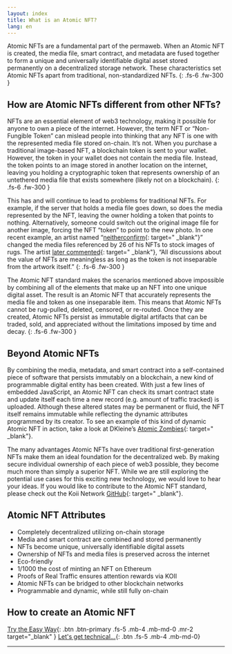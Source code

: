 ```yaml
---
layout: index
title: What is an Atomic NFT?
lang: en
---
```


Atomic NFTs are a fundamental part of the permaweb. When an Atomic NFT is created, the media file, smart contract, and metadata are fused together to form a unique and universally identifiable digital asset stored permanently on a decentralized storage network. These characteristics set Atomic NFTs apart from traditional, non-standardized NFTs.
{: .fs-6 .fw-300 }

## How are Atomic NFTs different from other NFTs?

NFTs are an essential element of web3 technology, making it possible for anyone to own a piece of the internet. However, the term NFT or “Non-Fungible Token” can mislead people into thinking that any NFT is one with the represented media file stored on-chain. It’s not. When you purchase a traditional image-based NFT, a blockchain token is sent to your wallet. However, the token in your wallet does not contain the media file. Instead, the token points to an image stored in another location on the internet, leaving you holding a cryptographic token that represents ownership of an untethered media file that exists somewhere (likely not on a blockchain).
{: .fs-6 .fw-300 }

This has and will continue to lead to problems for traditional NFTs. For example, if the server that holds a media file goes down, so does the media represented by the NFT, leaving the owner holding a token that points to nothing. Alternatively, someone could switch out the original image file for another image, forcing the NFT “token” to point to the new photo. In one recent example, an artist named “[neitherconfirm](https://twitter.com/neitherconfirm/){: target=" \_blank"}” changed the media files referenced by 26 of his NFTs to stock images of rugs. The artist [later commented](https://twitter.com/neitherconfirm/status/1369285952083025925){: target=" \_blank"}, “All discussions about the value of NFTs are meaningless as long as the token is not inseparable from the artwork itself.”
{: .fs-6 .fw-300 }

The Atomic NFT standard makes the scenarios mentioned above impossible by combining all of the elements that make up an NFT into one unique digital asset. The result is an Atomic NFT that accurately represents the media file and token as one inseparable item. This means that Atomic NFTs cannot be rug-pulled, deleted, censored, or re-routed. Once they are created, Atomic NFTs persist as immutable digital artifacts that can be traded, sold, and appreciated without the limitations imposed by time and decay.
{: .fs-6 .fw-300 }

## Beyond Atomic NFTs

By combining the media, metadata, and smart contract into a self-contained piece of software that persists immutably on a blockchain, a new kind of programmable digital entity has been created. With just a few lines of embedded JavaScript, an Atomic NFT can check its smart contract state and update itself each time a new record (e.g. amount of traffic tracked) is uploaded. Although these altered states may be permanent or fluid, the NFT itself remains immutable while reflecting the dynamic attributes programmed by its creator. To see an example of this kind of dynamic Atomic NFT in action, take a look at DKleine’s [Atomic Zombies](https://atomiczombies.io/){: target=" \_blank"}.

The many advantages Atomic NFTs have over traditional first-generation NFTs make them an ideal foundation for the decentralized web. By making secure individual ownership of each piece of web3 possible, they become much more than simply a superior NFT. While we are still exploring the potential use cases for this exciting new technology, we would love to hear your ideas. If you would like to contribute to the Atomic NFT standard, please check out the Koii Network [GitHub](https://github.com/koii-network/){: target=" \_blank"}.

## Atomic NFT Attributes

- Completely decentralized utilizing on-chain storage
- Media and smart contract are combined and stored permanently
- NFTs become unique, universally identifiable digital assets
- Ownership of NFTs and media files is preserved across the internet
- Eco-friendly
- 1/1000 the cost of minting an NFT on Ethereum
- Proofs of Real Traffic ensures attention rewards via KOII
- Atomic NFTs can be bridged to other blockchain networks
- Programmable and dynamic, while still fully on-chain

## How to create an Atomic NFT

[Try the Easy Way](https://chrome.google.com/webstore/detail/finnie/cjmkndjhnagcfbpiemnkdpomccnjblmj){: .btn .btn-primary .fs-5 .mb-4 .mb-md-0 .mr-2 target="\_blank" } [Let's get technical...](/en/General-definition-of-an-atomic-NFT/){: .btn .fs-5 .mb-4 .mb-md-0}

---
